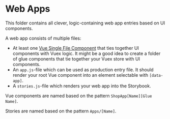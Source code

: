 # Web Apps

This folder contains all clever, logic-containing web app entries based on UI components.

A web app consists of multiple files:

-   At least one [Vue Single File Component](https://vuejs.org/v2/guide/single-file-components.html) that ties together UI components with Vuex logic. It might be a good idea to create a folder of glue components that tie together your Vuex store with UI components.
-   An `app.js`-file which can be used as production entry file. It should render your root Vue component into an element selectable with `[data-app]`.
-   A `stories.js`-file which renders your web app into the Storybook.

Vue components are named based on the pattern `ShopApp[Name][Glue Name]`.

Stories are named based on the pattern `Apps/[Name]`.
